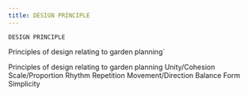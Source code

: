 ```yaml
---
title: DESIGN PRINCIPLE
---
```

`DESIGN PRINCIPLE`

Principles of design relating to garden planning`

Principles of design relating to garden planning
Unity/Cohesion 
Scale/Proportion
Rhythm
Repetition
Movement/Direction 
Balance
Form
Simplicity
